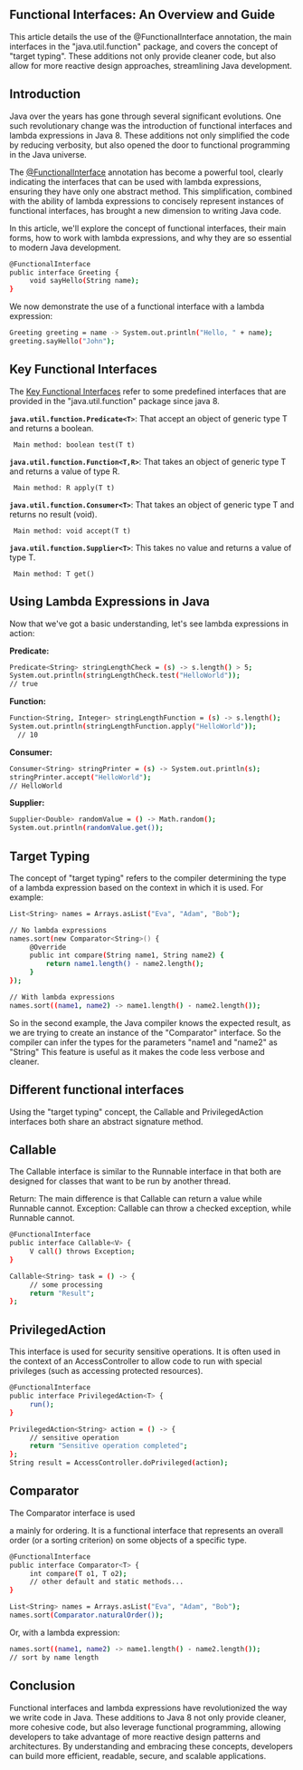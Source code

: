 ## Functional Interfaces: An Overview and Guide

This article details the use of the @FunctionalInterface annotation, the main interfaces in the "java.util.function" package, and covers the concept of "target typing". These additions not only provide cleaner code, but also allow for more reactive design approaches, streamlining Java development.

## Introduction

Java over the years has gone through several significant evolutions. One such revolutionary change was the introduction of functional interfaces and lambda expressions in Java 8. These additions not only simplified the code by reducing verbosity, but also opened the door to functional programming in the Java universe.

The [@FunctionalInterface](https://docs.oracle.com/en/java/javase/17/docs/api/java.base/java/lang/FunctionalInterface.html) annotation has become a powerful tool, clearly indicating the interfaces that can be used with lambda expressions, ensuring they have only one abstract method. This simplification, combined with the ability of lambda expressions to concisely represent instances of functional interfaces, has brought a new dimension to writing Java code.

In this article, we'll explore the concept of functional interfaces, their main forms, how to work with lambda expressions, and why they are so essential to modern Java development.

```bash
@FunctionalInterface
public interface Greeting {
     void sayHello(String name);
}
```

We now demonstrate the use of a functional interface with a lambda expression:

```bash
Greeting greeting = name -> System.out.println("Hello, " + name);
greeting.sayHello("John");
```
## Key Functional Interfaces

The [Key Functional Interfaces](https://docs.oracle.com/en/java/javase/17/docs/api/java.base/java/util/function/package-summary.html) refer to some predefined interfaces that are provided in the "java.util.function" package since java 8.

**`java.util.function.Predicate<T>`**: That accept an object of generic type T and returns a boolean.

     Main method: boolean test(T t)

**`java.util.function.Function<T,R>`**: That takes an object of generic type T and returns a value of type R.
    
     Main method: R apply(T t)

**`java.util.function.Consumer<T>`**: That takes an object of generic type T and returns no result (void).
    
     Main method: void accept(T t)

**`java.util.function.Supplier<T>`**: This takes no value and returns a value of type T.
    
     Main method: T get()

## Using Lambda Expressions in Java

Now that we've got a basic understanding, let's see lambda expressions in action:

**Predicate:**

```bash
Predicate<String> stringLengthCheck = (s) -> s.length() > 5;
System.out.println(stringLengthCheck.test("HelloWorld"));
// true
```

**Function:**

```bash
Function<String, Integer> stringLengthFunction = (s) -> s.length();
System.out.println(stringLengthFunction.apply("HelloWorld"));
  // 10
```

**Consumer:**

```bash
Consumer<String> stringPrinter = (s) -> System.out.println(s);
stringPrinter.accept("HelloWorld");
// HelloWorld
```

**Supplier:**

```bash
Supplier<Double> randomValue = () -> Math.random();
System.out.println(randomValue.get());
```

## Target Typing

The concept of "target typing" refers to the compiler determining the type of a lambda expression based on the context in which it is used. For example:

```bash
List<String> names = Arrays.asList("Eva", "Adam", "Bob");

// No lambda expressions
names.sort(new Comparator<String>() {
     @Override
     public int compare(String name1, String name2) {
         return name1.length() - name2.length();
     }
});

// With lambda expressions
names.sort((name1, name2) -> name1.length() - name2.length());
```
So in the second example, the Java compiler knows the expected result, as we are trying to create an instance of the "Comparator<String>" interface. So the compiler can infer the types for the parameters "name1 and "name2" as "String" This feature is useful as it makes the code less verbose and cleaner.

## Different functional interfaces

Using the "target typing" concept, the Callable and PrivilegedAction interfaces both share an abstract signature method.

## Callable

The Callable interface is similar to the Runnable interface in that both are designed for classes that want to be run by another thread.

Return: The main difference is that Callable can return a value while Runnable cannot.
Exception: Callable can throw a checked exception, while Runnable cannot.

```bash
@FunctionalInterface
public interface Callable<V> {
     V call() throws Exception;
}
```

```bash
Callable<String> task = () -> {
     // some processing
     return "Result";
};
```

## PrivilegedAction

This interface is used for security sensitive operations. It is often used in the context of an AccessController to allow code to run with special privileges (such as accessing protected resources).

```bash
@FunctionalInterface
public interface PrivilegedAction<T> {
     run();
}
```

```bash
PrivilegedAction<String> action = () -> {
     // sensitive operation
     return "Sensitive operation completed";
};
String result = AccessController.doPrivileged(action);
```

## Comparator

The Comparator interface is used

a mainly for ordering. It is a functional interface that represents an overall order (or a sorting criterion) on some objects of a specific type.

```bash
@FunctionalInterface
public interface Comparator<T> {
     int compare(T o1, T o2);
     // other default and static methods...
}
```

```bash
List<String> names = Arrays.asList("Eva", "Adam", "Bob");
names.sort(Comparator.naturalOrder());

```
Or, with a lambda expression:

```bash
names.sort((name1, name2) -> name1.length() - name2.length());
// sort by name length
```

## Conclusion

Functional interfaces and lambda expressions have revolutionized the way we write code in Java. These additions to Java 8 not only provide cleaner, more cohesive code, but also leverage functional programming, allowing developers to take advantage of more reactive design patterns and architectures. By understanding and embracing these concepts, developers can build more efficient, readable, secure, and scalable applications.